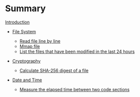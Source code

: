# Summary

[Introduction](./intro.md)

- [File System]()
  - [Read file line by line](./01-01-read-file-line-by-line.md)
  - [Mmap file](./01-02-mmap-file.md)
  - [List the files that have been modified in the last 24 hours](./01-03-modified.md)

- [Cryptography]()
  - [Calculate SHA-256 digest of a file](./02-01-sha-digest.md)

- [Date and Time]()
  - [Measure the elapsed time between two code sections](./03-01-elapsed-time.md)
